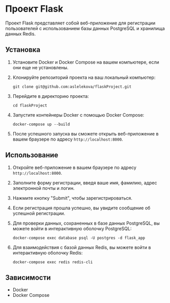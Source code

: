 # Проект Flask

Проект Flask представляет собой веб-приложение для регистрации пользователей с использованием базы данных PostgreSQL и хранилища данных Redis.

## Установка

1. Установите Docker и Docker Compose на вашем компьютере, если они еще не установлены.
2. Клонируйте репозиторий проекта на ваш локальный компьютер:

    ```
    git clone git@github.com:aslelekova/flaskProject.git
    ```

3. Перейдите в директорию проекта:

    ```
    cd flaskProject
    ```

4. Запустите контейнеры Docker с помощью Docker Compose:

    ```
    docker-compose up --build
    ```

5. После успешного запуска вы сможете открыть веб-приложение в вашем браузере по адресу `http://localhost:8000`.

## Использование

1. Откройте веб-приложение в вашем браузере по адресу `http://localhost:8000`.
2. Заполните форму регистрации, введя ваше имя, фамилию, адрес электронной почты и логин.
3. Нажмите кнопку "Submit", чтобы зарегистрироваться.
4. Если регистрация прошла успешно, вы увидите сообщение об успешной регистрации.
5. Для проверки данных, сохраненных в базе данных PostgreSQL, вы можете войти в интерактивную оболочку PostgreSQL:

    ```
    docker-compose exec database psql -U postgres -d flask_app
    ```

6. Для взаимодействия с базой данных Redis, вы можете войти в интерактивную оболочку Redis:

    ```
    docker-compose exec redis redis-cli
    ```

## Зависимости

- Docker
- Docker Compose

